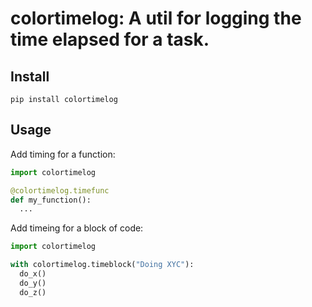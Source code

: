 # colortimelog: A util for logging the time elapsed for a task.

## Install

```
pip install colortimelog
```

## Usage

Add timing for a function:

```python
import colortimelog

@colortimelog.timefunc
def my_function():
  ...
```

Add timeing for a block of code:

```python
import colortimelog

with colortimelog.timeblock("Doing XYC"):
  do_x()
  do_y()
  do_z()
```